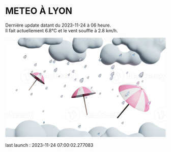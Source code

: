 # METEO À LYON

Dernière update datant du 2023-11-24 à 06 heure.  
Il fait actuellement 6.8°C et le vent souffle à 2.8 km/h.      

![](./.github/rain.png)

last launch : 2023-11-24 07:00:02.277083
